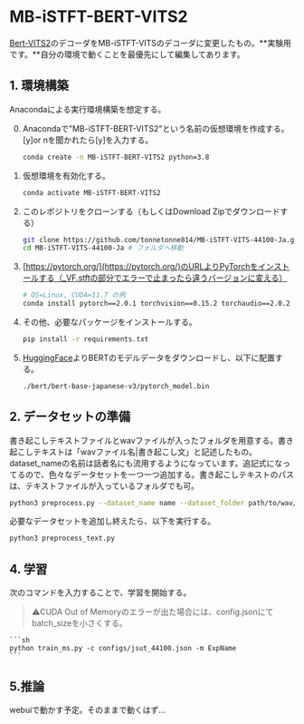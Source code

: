# MB-iSTFT-BERT-VITS2
[Bert-VITS2](https://github.com/fishaudio/Bert-VITS2)のデコーダをMB-iSTFT-VITSのデコーダに変更したもの。**実験用です。**自分の環境で動くことを最優先にして編集してあります。

## 1. 環境構築

Anacondaによる実行環境構築を想定する。

0. Anacondaで"MB-iSTFT-BERT-VITS2"という名前の仮想環境を作成する。[y]or nを聞かれたら[y]を入力する。
    ```sh
    conda create -n MB-iSTFT-BERT-VITS2 python=3.8    
    ```
0. 仮想環境を有効化する。
    ```sh
    conda activate MB-iSTFT-BERT-VITS2 
    ```
0. このレポジトリをクローンする（もしくはDownload Zipでダウンロードする）

    ```sh
    git clone https://github.com/tonnetonne814/MB-iSTFT-VITS-44100-Ja.git
    cd MB-iSTFT-VITS-44100-Ja # フォルダへ移動
    ```

0. [https://pytorch.org/](https://pytorch.org/)のURLよりPyTorchをインストールする（_VF.stftの部分でエラーで止まったら違うバージョンに変える）
    
    ```sh
    # OS=Linux, CUDA=11.7 の例
    conda install pytorch==2.0.1 torchvision==0.15.2 torchaudio==2.0.2 pytorch-cuda=11.7 -c pytorch -c nvidia
    ```

0. その他、必要なパッケージをインストールする。
    ```sh
    pip install -r requirements.txt 
    ```

0. [HuggingFace](https://huggingface.co/cl-tohoku/bert-base-japanese-v3)よりBERTのモデルデータをダウンロードし、以下に配置する。
    ```sh
    ./bert/bert-base-japanese-v3/pytorch_model.bin
    ```


## 2. データセットの準備
書き起こしテキストファイルとwavファイルが入ったフォルダを用意する。書き起こしテキストは「wavファイル名|書き起こし文」と記述したもの。dataset_nameの名前は話者名にも流用するようになっています。追記式になってるので、色々なデータセットを一つ一つ追加する。書き起こしテキストのパスは、テキストファイルが入っているフォルダでも可。

```sh
python3 preprocess.py --dataset_name name --dataset_folder path/to/wav/folder --dataset_language JP --text_path path/to/text.txt --split_symbol | 
```
必要なデータセットを追加し終えたら、以下を実行する。
```sh
python3 preprocess_text.py
```

## 4. 学習
次のコマンドを入力することで、学習を開始する。
> ⚠CUDA Out of Memoryのエラーが出た場合には、config.jsonにてbatch_sizeを小さくする。

    ```sh
    python train_ms.py -c configs/jsut_44100.json -m ExpName
    ```

## 5.推論
webuiで動かす予定。そのままで動くはず...